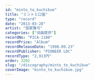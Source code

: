 ```yaml
---
id: "minto_to_kuchibue"
title: "ミントと口笛"
type: "record"
date: "2013-03-28"
artist: "饭冢雅弓"
categories: ["词曲提供"]
recordNo: "PICA-1180"
recordPrice: "Album"
recordReleaseDate: "1998.09.23"
recordPublisher: "PIONEER LDC"
recordType: "2,913円"
order: 3202
slug: "/discography/minto_to_kuchibue"
coverImage: "minto_to_kuchibue.jpg"
---
```



